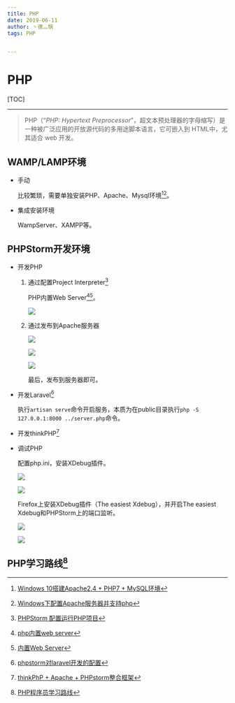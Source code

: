 ```yaml
---
title: PHP
date: 2019-06-11
author: 丶德灬锅
tags: PHP


---
```


# PHP

[TOC]

------

> PHP（“*PHP: Hypertext Preprocessor*”，超文本预处理器的字母缩写）是一种被广泛应用的开放源代码的多用途脚本语言，它可嵌入到 HTML中，尤其适合 web 开发。

## WAMP/LAMP环境

- 手动

  比较繁琐，需要单独安装PHP、Apache、Mysql环境[^1][^2]。

- 集成安装环境

  WampServer、XAMPP等。

## PHPStorm开发环境

- 开发PHP

  1. 通过配置Project Interpreter[^3]

     PHP内置Web Server[^4][^5]。

     ![](https://cdn.jsdelivr.net/gh/ldy/asserts@main/2019-06-11-PHP-开发环境1.jpg)

  2. 通过发布到Apache服务器

     ![](https://cdn.jsdelivr.net/gh/ldy/asserts@main/2019-06-11-PHP-开发环境2.jpg)

     

     ![](https://cdn.jsdelivr.net/gh/ldy/asserts@main/2019-06-11-PHP-开发环境3.jpg)

     

     ![](https://cdn.jsdelivr.net/gh/ldy/asserts@main/2019-06-11-PHP-开发环境4.jpg)

     最后，发布到服务器即可。

- 开发Laravel[^6]

  执行`artisan serve`命令开启服务，本质为在public目录执行`php -S 127.0.0.1:8000 ../server.php`命令。

- 开发thinkPHP[^7]

- 调试PHP

  配置php.ini，安装XDebug插件。
  
  ![](https://cdn.jsdelivr.net/gh/ldy/asserts@main/2019-06-11-PHP-开发环境5.png)
  
  
  
  ![](https://cdn.jsdelivr.net/gh/ldy/asserts@main/2019-06-11-PHP-开发环境6.png)
  
  
  Firefox上安装XDebug插件（The easiest Xdebug），并开启The easiest Xdebug和PHPStorm上的端口监听。
  
  ![](https://cdn.jsdelivr.net/gh/ldy/asserts@main/2019-06-11-PHP-开发环境7.jpg)
  
  
  
  ![](https://cdn.jsdelivr.net/gh/ldy/asserts@main/2019-06-11-PHP-开发环境8.jpg)

## PHP学习路线[^8]

[^1]: [Windows 10搭建Apache2.4 + PHP7 + MySQL环境](https://www.cnblogs.com/zhuangcy4567/p/5906625.html)
[^2]: [Windows下配置Apache服务器并支持php](https://www.cnblogs.com/freeweb/p/5056979.html)
[^3]: [PHPStorm 配置运行PHP项目](https://blog.csdn.net/baidu_20144723/article/details/50883489)
[^4]: [php内置web server](https://www.cnblogs.com/yeyublog/p/6874914.html)
[^5]: [内置Web Server](https://www.php.net/manual/zh/features.commandline.webserver.php)
[^6]: [phpstorm对laravel开发的配置](https://www.cnblogs.com/Richard-Tang/p/10218178.html)
[^7]: [thinkPhP + Apache + PHPstorm整合框架](https://www.cnblogs.com/mysouler/p/9523136.html)
[^8]: [PHP程序员学习路线](https://mp.weixin.qq.com/s/40t9EOeCHUT6PIDKQkvUww)